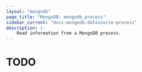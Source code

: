 ```yaml
---
layout: "mongodb"
page_title: "MongoDB: mongodb_process"
sidebar_current: "docs-mongodb-datasource-process"
description: |-
    Read information from a MongoDB process.
---
```


# TODO